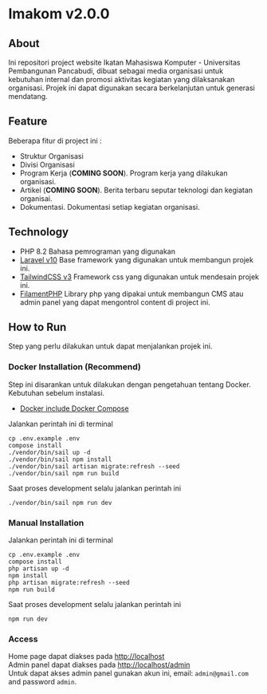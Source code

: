 # Imakom v2.0.0

## About

Ini repositori project website Ikatan Mahasiswa Komputer - Universitas Pembangunan Pancabudi, dibuat sebagai media organisasi untuk kebutuhan internal dan promosi aktivitas kegiatan yang dilaksanakan organisasi. Projek ini dapat digunakan secara berkelanjutan untuk generasi mendatang.

## Feature

Beberapa fitur di project ini :

- Struktur Organisasi
- Divisi Organisasi
- Program Kerja (**COMING SOON**). Program kerja yang dilakukan organisasi.
- Artikel (**COMING SOON**). Berita terbaru seputar teknologi dan kegiatan organisai.
- Dokumentasi. Dokumentasi setiap kegiatan organisasi.

## Technology

- PHP 8.2
  Bahasa pemrograman yang digunakan
- [Laravel v10](https://laravel.com/docs/10.x)
  Base framework yang digunakan untuk membangun projek ini.
- [TailwindCSS v3](https://tailwindcss.com/)
  Framework css yang digunakan untuk mendesain projek ini.
- [FilamentPHP](https://filamentphp.com/)
  Library php yang dipakai untuk membangun CMS atau admin panel yang dapat mengontrol content di project ini.

## How to Run

Step yang perlu dilakukan untuk dapat menjalankan projek ini.

### Docker Installation (Recommend)

Step ini disarankan untuk dilakukan dengan pengetahuan tentang Docker. Kebutuhan sebelum instalasi.

- [Docker include Docker Compose ](https://docs.docker.com/get-docker/) 

Jalankan perintah ini di terminal

```$
cp .env.example .env
compose install
./vendor/bin/sail up -d
./vendor/bin/sail npm install
./vendor/bin/sail artisan migrate:refresh --seed
./vendor/bin/sail npm run build
```

Saat proses development selalu jalankan perintah ini

```$
./vendor/bin/sail npm run dev
```

### Manual Installation

Jalankan perintah ini di terminal

```$
cp .env.example .env
compose install
php artisan up -d
npm install
php artisan migrate:refresh --seed
npm run build
```

Saat proses development selalu jalankan perintah ini

```$
npm run dev
```

### Access

Home page dapat diakses pada [http://localhost](http://localhost)\
Admin panel dapat diakses pada [http://localhost/admin](http://localhost/admin)\
Untuk dapat akses admin panel gunakan akun ini, email: `admin@gmail.com` and password `admin`.
